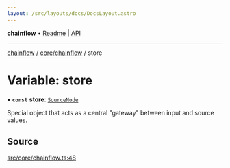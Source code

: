 ```yaml
---
layout: /src/layouts/docs/DocsLayout.astro
---
```


**chainflow** • [Readme](/docs/README) \| [API](/docs/modules)

***

[chainflow](/docs/README) / [core/chainflow](/docs/core/chainflow/README) / store

# Variable: store

• **`const`** **store**: [`SourceNode`](/docs/core/sourceNode/interfaces/SourceNode)

Special object that acts as a central "gateway" between input and source values.

## Source

[src/core/chainflow.ts:48](https://github.com/edwinlzs/chainflow/blob/99ff659/src/core/chainflow.ts#L48)
